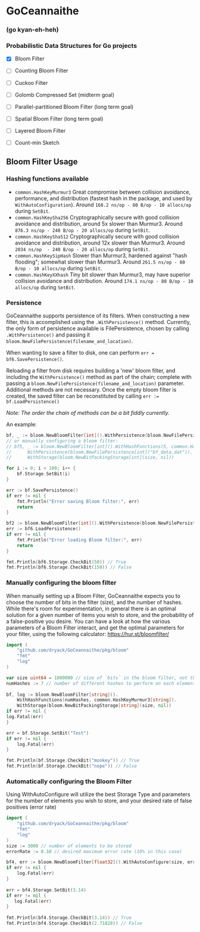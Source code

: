 # GoCeannaithe
### (go kyan-eh-heh)
### Probabilistic Data Structures for Go projects

- [x] Bloom Filter
- [ ] Counting Bloom Filter
- [ ] Cuckoo Filter
- [ ] Golomb Compressed Set (midterm goal)
- [ ] Parallel-partitioned Bloom Filter (long term goal)
- [ ] Spatial Bloom Filter (long term goal)
- [ ] Layered Bloom Filter
- [ ] Count-min Sketch


## Bloom Filter Usage

### Hashing functions available
* `common.HashKeyMurmur3` Great compromise between collision avoidance, performance, and distribution (fastest hash in 
the package, and used by `WithAutoConfiguration`).  Around `168.2 ns/op - 80 B/op - 10 allocs/op` during `SetBit`.
* `common.HashKeySha256`  Cryptographically secure with good collision avoidance and distribution, around 5x slower than Murmur3.
Around `876.3 ns/op	- 240 B/op - 20 allocs/op` during `SetBit`.
* `common.HashKeySha512`  Cryptographically secure with good collision avoidance and distribution, around 12x slower than Murmur3.
Around `2034 ns/op	- 240 B/op - 20 allocs/op` during `SetBit`.
* `common.HashKeySipHash` Slower than Murmur3, hardened against "hash flooding"; somewhat slower than Murmur3.
Around `261.5 ns/op	- 80 B/op - 10 allocs/op` during `SetBit`.
* `common.HashKeyXXhash`  Tiny bit slower than Murmur3, may have superior collision avoidance and distribution.
Around `174.1 ns/op	- 80 B/op - 10 allocs/op` during `SetBit`.

### Persistence
GoCeannaithe supports persistence of its filters.  When constructing a new filter, this is accomplished using the `.WithPersistence()` method.
Currently, the only form of persistence available is FilePersistence, chosen by calling `.WithPersistence()` and passing it `bloom.NewFilePersistence(filename_and_location)`.

When wanting to save a filter to disk, one can perform `err = bf6.SavePersistence()`.

Reloading a filter from disk requires building a 'new' bloom filter, and including the `WithPersistence()` method as part of the chain; complete with passing a `bloom.NewFilePersistence(filename_and_location)` parameter.
Additional methods are not necessary.  Once the empty bloom filter is created, the saved filter can be reconstituted by calling `err := bf.LoadPersistence()` 

*Note:  The order the chain of methods can be a bit fiddly currently.*

An example:
```go
bf, _ := bloom.NewBloomFilter[int]().WithPersistence(bloom.NewFilePersistence[int]("bf_data.dat")).WithAutoConfigure(size, errorRate)
// or manually configuring a bloom filter:
// bf5, _ := bloom.NewBloomFilter[int]().WithHashFunctions(5, common.HashKeyXXhash[int]).
//      WithPersistence(bloom.NewFilePersistence[int]("bf_data.dat")).
//      WithStorage(bloom.NewBitPackingStorage[int](size, nil))

for i := 0; i < 100; i++ {
    bf.Storage.SetBit(i)
}

err := bf.SavePersistence()
if err != nil {
    fmt.Println("Error saving Bloom filter:", err)
	return
}

bf2 := bloom.NewBloomFilter[int]().WithPersistence(bloom.NewFilePersistence[int]("bf_data.dat"))
err := bf6.LoadPersistence()
if err != nil {
    fmt.Println("Error loading Bloom filter:", err)
    return
}

fmt.Println(bf6.Storage.CheckBit(50)) // True
fmt.Println(bf6.Storage.CheckBit(150)) // False

```

### Manually configuring the bloom filter
When manually setting up a Bloom Filter, GoCeannaithe expects you to choose the number of bits in the filter (size),
and the number of hashes. While there's room for experimentation, in general there _is_ an optimal solution for a given
number of items you wish to store, and the probability of a false-positive you desire.  You can have a look at how the 
various parameters of a Bloom Filter interact, and get the optimal parameters for your filter, using the following calculator:
https://hur.st/bloomfilter/
```Go
import (
    "github.com/dryack/GoCeannaithe/pkg/bloom"
    "fmt"
    "log"
)

var size uint64 = 1000000 // size of `bits` in the bloom filter, not the elements
numHashes := 7 // number of different hashes to perform on each element
	
bf, log := bloom.NewBloomFilter[string]().
    WithHashFunctions(numHashes, common.HashKeyMurmur3[string]).
    WithStorage(bloom.NewBitPackingStorage[string](size, nil))
if err != nil {
log.Fatal(err)
}

err = bf.Storage.SetBit("Test")
if err != nil {
    log.Fatal(err)
}

fmt.Println(bf.Storage.CheckBit("monkey")) // True
fmt.Println(bf.Storage.CheckBit("nope")) // False
```
### Automatically configuring the Bloom Filter
Using WithAutoConfigure will utilize the best Storage Type and parameters for the number of elements you wish to store, 
and your desired rate of false positives (error rate)
```Go
import (
    "github.com/dryack/GoCeannaithe/pkg/bloom"
    "fmt"
    "log"
)
size := 3000 // number of elements to be stored
errorRate := 0.10 // desired maximum error rate (10% in this case) 

bf4, err := bloom.NewBloomFilter[float32]().WithAutoConfigure(size, errorRate)
if err != nil {
    log.Fatal(err)
}
	
err = bf4.Storage.SetBit(3.14)
if err != nil {
   log.Fatal(err)
}
	
fmt.Println(bf4.Storage.CheckBit(3.14)) // True
fmt.Println(bf4.Storage.CheckBit(2.71828)) // False

```